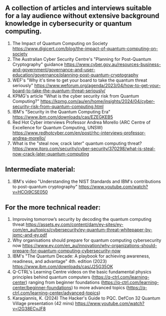 ## A collection of articles and interviews suitable for a lay audience without extensive background knowledge in cybersecurity or quantum computing. 

1. The Impact of Quantum Computing on Society https://www.digicert.com/blog/the-impact-of-quantum-computing-on-society
2. The Australian Cyber Security Centre's "Planning for Post-Quantum Cryptography" guidance https://www.cyber.gov.au/resources-business-and-government/governance-and-user-education/governance/planning-post-quantum-cryptography
3. WEF's "Why it's time to get your board to take the quantum threat seriously" https://www.weforum.org/agenda/2023/04/how-to-get-your-board-to-take-the-quantum-threat-seriously/
4. KPMG's article "What is the cyber security risk from Quantum Computing?" https://kpmg.com/au/en/home/insights/2024/04/cyber-security-risk-from-quantum-computing.html
5. IBM's "Security in the Quantum Computing Era" https://www.ibm.com/downloads/cas/EZEGKEB5
6. Red Hot Cyber interviews Professor Andrea Morello (ARC Centre of Excellence for Quantum Computing, UNSW) https://www.redhotcyber.com/en/post/rhc-interviews-professor-andrea-morello/
7. What is the "steal now, crack later" quantum computing threat? https://www.itpro.com/security/cyber-security/370298/what-is-steal-now-crack-later-quantum-computing

## Intermediate material:
1. IBM's video "Understanding the NIST Standards and IBM's contributions to post-quantum cryptography" https://www.youtube.com/watch?v=HCOj9CSE050

## For the more technical reader:
1. Improving tomorrow’s security by decoding the quantum computing threat https://assets.ey.com/content/dam/ey-sites/ey-com/en_au/topics/cybersecurity/ey-quantum-threat-whitepaper-by-jpmc-and-ey.pdf
2. Why organisations should prepare for quantum computing cybersecurity now https://www.ey.com/en_au/innovation/why-organizations-should-prepare-for-quantum-computing-cybersecurity-now
3. IBM's "The Quantum Decade: A playbook for achieving awareness, readiness, and advantage" 4th. edition (2023) https://www.ibm.com/downloads/cas/J25G35OK
4. Q-CTRL's Learning Centre videos on the basic fundamental physics principles behind quantum computers (https://q-ctrl.com/learning-center) ranging from beginner foundations (https://q-ctrl.com/learning-center/beginner-foundations) to more advanced topics (https://q-ctrl.com/learning-center/advanced-topics)
5. Karagiannis, K. (2024) The Hacker's Guide to PQC. DefCon 32 Quantum Village presentation (42 mins) https://www.youtube.com/watch?v=l2G38ECvJF8
